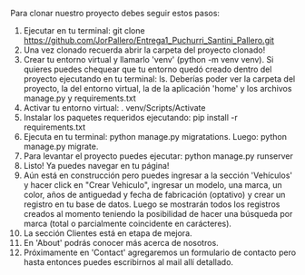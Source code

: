 Para clonar nuestro proyecto debes seguir estos pasos:
1. Ejecutar en tu terminal: git clone https://github.com/JorPallero/Entrega1_Puchurri_Santini_Pallero.git
2. Una vez clonado recuerda abrir la carpeta del proyecto clonado!
3. Crear tu entorno virtual y llamarlo 'venv' (python -m venv venv).  Si quieres puedes chequear que tu entorno quedó creado dentro del proyecto ejecutando en tu terminal: ls.  Deberías poder ver la carpeta del proyecto, la del entorno virtual, la de la aplicación 'home' y los archivos manage.py y requirements.txt
4. Activar tu entorno virtual: . venv/Scripts/Activate
5. Instalar los paquetes requeridos ejecutando: pip install -r requirements.txt
6. Ejecuta en tu terminal: python manage.py migratations.  Luego: python manage.py migrate.
7. Para levantar el proyecto puedes ejecutar: python manage.py runserver  
8. Listo!  Ya puedes navegar en tu página!
9. Aún está en construcción pero puedes ingresar a la sección 'Vehículos' y hacer click en "Crear Vehiculo", ingresar un modelo, una marca, un color, años de antiguedad y fecha de fabricación (optativo) y crear un registro en tu base de datos. Luego se mostrarán todos los registros creados al momento teniendo la posibilidad de hacer una búsqueda por marca (total o parcialmente coincidente en carácteres). 
10. La sección Clientes está en etapa de mejora.
11. En 'About' podrás conocer más acerca de nosotros.
12. Próximamente en 'Contact' agregaremos un formulario de contacto pero hasta entonces puedes escribirnos al mail allí detallado.